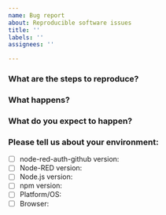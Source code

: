 ```yaml
---
name: Bug report
about: Reproducible software issues
title: ''
labels: ''
assignees: ''

---
```


<!--
This issue tracker is for problems with the Node-RED GitHub Auth Plugin, the editor or the core nodes.

If your issue is:
  - a general 'how-to' type question,
  - a feature request or suggestion for a change,
  - or problems with 3rd party (`node-red-contrib-`) nodes

please use the [Node-RED Forum](https://discourse.nodered.org) or [slack team](https://nodered.org/slack).

You could also consider asking a question on [Stack Overflow](https://stackoverflow.com/questions/tagged/node-red) and tag it `node-red`.

That way the whole Node-RED user community can help, rather than rely on the core development team.

To help us understand the issue, please fill-in as much of the following information as you can:
-->

### What are the steps to reproduce?

### What happens?

### What do you expect to happen?

### Please tell us about your environment:

- [ ] node-red-auth-github version:
- [ ] Node-RED version:
- [ ] Node.js version:
- [ ] npm version:
- [ ] Platform/OS:
- [ ] Browser:
